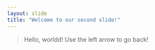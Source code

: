 ```yaml
---
layout: slide
title: "Welcome to our second slide!"
---
```

> Hello, worldd!
Use the left arrow to go back!
